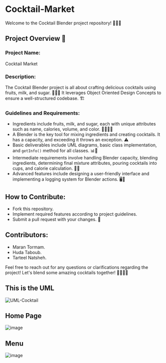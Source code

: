 # Cocktail-Market

Welcome to the Cocktail Blender project repository! 🍹✨🎉

## Project Overview 📝

### Project Name:
Cocktail Market

### Description:
The Cocktail Blender project is all about crafting delicious cocktails using fruits, milk, and sugar. 🍓🥛🍋 It leverages Object Oriented Design Concepts to ensure a well-structured codebase. 🏗️

### Guidelines and Requirements:
- Ingredients include fruits, milk, and sugar, each with unique attributes such as name, calories, volume, and color. 🍍🥛🍯🌈
- A Blender is the key tool for mixing ingredients and creating cocktails. It has a capacity, and exceeding it throws an exception. ⚠️
- Basic deliverables include UML diagrams, basic class implementation, and `getInfo()` method for all classes. 📊📝
- Intermediate requirements involve handling Blender capacity, blending ingredients, determining final mixture attributes, pouring cocktails into cups, and calorie calculation. 🧾🍹
- Advanced features include designing a user-friendly interface and implementing a logging system for Blender actions. 🖥️📝

## How to Contribute:
- Fork this repository.
- Implement required features according to project guidelines.
- Submit a pull request with your changes. 🚀

## Contributors:
- Maran Tormam.
- Huda Taboub.
- Tarteel Natsheh.

Feel free to reach out for any questions or clarifications regarding the project! Let's blend some amazing cocktails together! 🎉🍹🍓🥥

## This is the UML
![UML-Cocktail](https://github.com/TarteelGH/Cocktail-Market/assets/114241640/176b30f5-1b45-41cb-8d9c-275bfea7e1e1)
## Home Page
![image](https://github.com/TarteelGH/Cocktail-Market/assets/114241640/4f5606e8-d352-4f2f-82db-c472d1aadec9)
## Menu
![image](https://github.com/TarteelGH/Cocktail-Market/assets/114241640/d751acb6-58f4-4a65-b57b-1562384e4e21)




